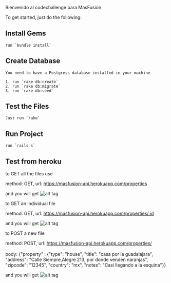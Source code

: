 Bienvenido al codechallenge para MasFusion

To get started, just do the following:

## Install Gems
    run `bundle install`

## Create Database
    You need to have a Postgress database installed in your machine
    
    1. run `rake db:create`
    2. run `rake db:migrate`
    3. run `rake db:seed`
## Test the Files
    Just run `rake`
    
## Run Project
    run `rails s`


## Test from heroku


to GET all the files use

method: GET, url: https://masfusion-api.herokuapp.com/properties

and you will get
![alt tag](http://i.imgur.com/NJXenL6.png)

to GET an individual file

method: GET, url: https://masfusion-api.herokuapp.com/properties/:id

and you will get
![alt tag](http://i.imgur.com/VLYlTAn.png)

to POST a new file

method: POST, url: https://masfusion-api.herokuapp.com/properties/
<br /><br />
body: {"property" : {"type": "house",
                     "title": "casa por la guadalajara",
                     "address": "Calle Siempre,Alegre 213, por donde venden naranjas",
                     "zipcode": "12345",
                     "country": "mx",
                     "notes": "Casi llegando a la esquina"}}

and you will get 
![alt tag](http://i.imgur.com/BhY1KgN.png)